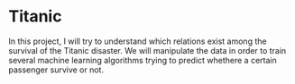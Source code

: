 # Titanic
In this project, I will try to understand which relations exist among the survival of the Titanic disaster. We will manipulate the data in order to train several machine learning algorithms trying to predict whethere a certain passenger survive or not.
